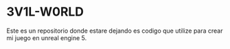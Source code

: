 # 3V1L-W0RLD
Este es un repositorio donde estare dejando es codigo que utilize para crear mi juego en unreal engine 5.
